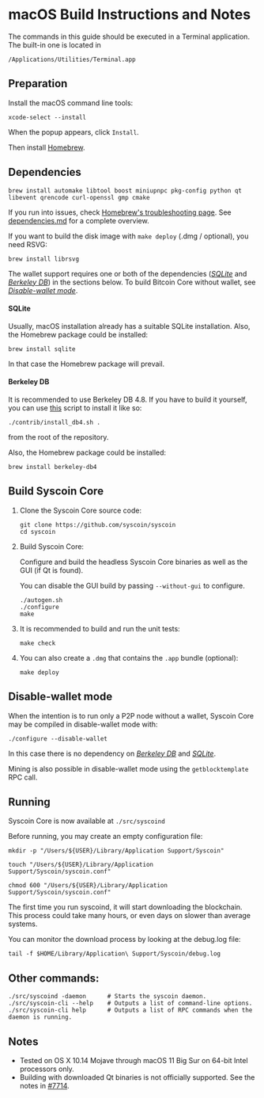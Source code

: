 # macOS Build Instructions and Notes

The commands in this guide should be executed in a Terminal application.
The built-in one is located in
```
/Applications/Utilities/Terminal.app
```

## Preparation
Install the macOS command line tools:

```shell
xcode-select --install
```

When the popup appears, click `Install`.

Then install [Homebrew](https://brew.sh).

## Dependencies
```shell
brew install automake libtool boost miniupnpc pkg-config python qt libevent qrencode curl-openssl gmp cmake
```

If you run into issues, check [Homebrew's troubleshooting page](https://docs.brew.sh/Troubleshooting).
See [dependencies.md](dependencies.md) for a complete overview.

If you want to build the disk image with `make deploy` (.dmg / optional), you need RSVG:
```shell
brew install librsvg
```

The wallet support requires one or both of the dependencies ([*SQLite*](#sqlite) and [*Berkeley DB*](#berkeley-db)) in the sections below.
To build Bitcoin Core without wallet, see [*Disable-wallet mode*](#disable-wallet-mode).

#### SQLite

Usually, macOS installation already has a suitable SQLite installation.
Also, the Homebrew package could be installed:

```shell
brew install sqlite
```

In that case the Homebrew package will prevail.

#### Berkeley DB

It is recommended to use Berkeley DB 4.8. If you have to build it yourself,
you can use [this](/contrib/install_db4.sh) script to install it
like so:

```shell
./contrib/install_db4.sh .
```

from the root of the repository.

Also, the Homebrew package could be installed:

```shell
brew install berkeley-db4
```

## Build Syscoin Core

1. Clone the Syscoin Core source code:
    ```shell
    git clone https://github.com/syscoin/syscoin
    cd syscoin
    ```

2.  Build Syscoin Core:

    Configure and build the headless Syscoin Core binaries as well as the GUI (if Qt is found).

    You can disable the GUI build by passing `--without-gui` to configure.
    ```shell
    ./autogen.sh
    ./configure
    make
    ```

3.  It is recommended to build and run the unit tests:
    ```shell
    make check
    ```

4.  You can also create a  `.dmg` that contains the `.app` bundle (optional):
    ```shell
    make deploy
    ```

## Disable-wallet mode
When the intention is to run only a P2P node without a wallet, Syscoin Core may be
compiled in disable-wallet mode with:
```shell
./configure --disable-wallet
```

In this case there is no dependency on [*Berkeley DB*](#berkeley-db) and [*SQLite*](#sqlite).

Mining is also possible in disable-wallet mode using the `getblocktemplate` RPC call.

## Running
Syscoin Core is now available at `./src/syscoind`

Before running, you may create an empty configuration file:
```shell
mkdir -p "/Users/${USER}/Library/Application Support/Syscoin"

touch "/Users/${USER}/Library/Application Support/Syscoin/syscoin.conf"

chmod 600 "/Users/${USER}/Library/Application Support/Syscoin/syscoin.conf"
```

The first time you run syscoind, it will start downloading the blockchain. This process could
take many hours, or even days on slower than average systems.

You can monitor the download process by looking at the debug.log file:
```shell
tail -f $HOME/Library/Application\ Support/Syscoin/debug.log
```

## Other commands:
```shell
./src/syscoind -daemon      # Starts the syscoin daemon.
./src/syscoin-cli --help    # Outputs a list of command-line options.
./src/syscoin-cli help      # Outputs a list of RPC commands when the daemon is running.
```

## Notes
* Tested on OS X 10.14 Mojave through macOS 11 Big Sur on 64-bit Intel
processors only.
* Building with downloaded Qt binaries is not officially supported. See the notes in [#7714](https://github.com/bitcoin/bitcoin/issues/7714).
